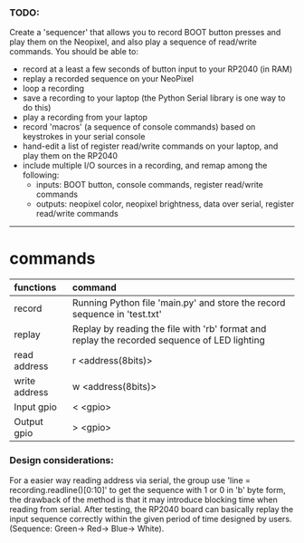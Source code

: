 ### TODO:

Create a 'sequencer' that allows you to record BOOT button presses and play them on the Neopixel, and also play a sequence of read/write commands. You should be able to:
- record at a least a few seconds of button input to your RP2040 (in RAM)
- replay a recorded sequence on your NeoPixel
- loop a recording
- save a recording to your laptop (the Python Serial library is one way to do this)
- play a recording from your laptop
- record 'macros' (a sequence of console commands) based on keystrokes in your serial console
- hand-edit a list of register read/write commands on your laptop, and play them on the RP2040
- include multiple I/O sources in a recording, and remap among the following:
    - inputs: BOOT button, console commands, register read/write commands
    - outputs: neopixel color, neopixel brightness, data over serial, register read/write commands

-----
# commands
| functions |command |
| :--| :--  |
| record |Running Python file 'main.py' and store the record sequence in 'test.txt'|
| replay |Replay by reading the file with 'rb' format and replay the recorded sequence of LED lighting|
| read address|r \<address(8bits)\>|
| write address|w \<address(8bits)\>|
|Input gpio|< \<gpio>|
|Output gpio|> \<gpio>|

### Design considerations:
For a easier way reading address via serial, the group use 'line = recording.readline()[0:10]' to get the sequence with 1 or 0 in 'b' byte form, the drawback of the method is that it may introduce blocking time when reading from serial. After testing, the RP2040 board can basically replay the input sequence correctly within the given period of time designed by users. (Sequence: Green-> Red-> Blue-> White).

